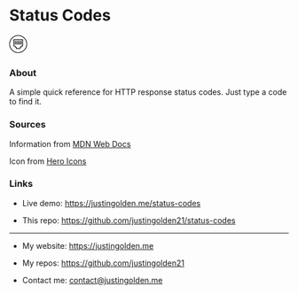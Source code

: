 # Status Codes

<img src="img/icon.svg" width="32px">

### About

A simple quick reference for HTTP response status codes. Just type a code to find it.

### Sources

Information from [MDN Web Docs](https://developer.mozilla.org/en-US/docs/Web/HTTP/Status)

Icon from [Hero Icons](https://heroicons.dev/)


### Links

- Live demo: https://justingolden.me/status-codes

- This repo: https://github.com/justingolden21/status-codes

<hr>

- My website: https://justingolden.me

- My repos: https://github.com/justingolden21

- Contact me: contact@justingolden.me